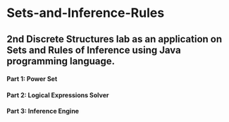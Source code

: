 # Sets-and-Inference-Rules
## 2nd Discrete Structures lab as an application on Sets and Rules of Inference using Java programming language.
#### Part 1: Power Set
#### Part 2: Logical Expressions Solver
#### Part 3: Inference Engine
